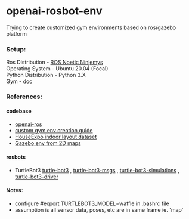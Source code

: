 # openai-rosbot-env

Trying to create customized gym environments based on ros/gazebo platform


### Setup:
Ros Distribution - [ROS Noetic Ninjemys](http://wiki.ros.org/noetic) <br>
Operating System - Ubuntu 20.04 (Focal)  <br>
Python Distribution - Python 3.X <br>
Gym - [doc](https://gym.openai.com/docs/)


### References:

#### codebase
* [openai-ros](http://wiki.ros.org/openai_ros)
* [custom gym env creation guide](https://github.com/openai/gym/blob/master/docs/creating-environments.md)
* [HouseExpo indoor layout dataset](https://github.com/TeaganLi/HouseExpo)
* [Gazebo env from 2D maps](https://github.com/shilohc/map2gazebo)

#### rosbots
* TurtleBot3 [turtle-bot3](https://github.com/ROBOTIS-GIT/turtlebot3) , [turtle-bot3-msgs](https://github.com/ROBOTIS-GIT/turtlebot3_msgs) , [turtle-bot3-simulations](https://github.com/ROBOTIS-GIT/turtlebot3_simulations) , [turtle-bot3-driver](https://github.com/ROBOTIS-GIT/hls_lfcd_lds_driver)



#### Notes:
* configure #export TURTLEBOT3_MODEL=waffle in .bashrc file
* assumption is all sensor data, poses, etc are in same frame ie. 'map'
